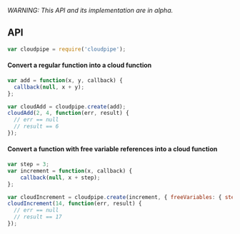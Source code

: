 *WARNING: This API and its implementation are in alpha.*

## API

```javascript
var cloudpipe = require('cloudpipe');
```

#### Convert a regular function into a cloud function

```javascript
var add = function(x, y, callback) {
  callback(null, x + y);
};

var cloudAdd = cloudpipe.create(add);
cloudAdd(2, 4, function(err, result) {
  // err == null
  // result == 6
});
```

#### Convert a function with free variable references into a cloud function

```javascript
var step = 3;
var increment = function(x, callback) {
    callback(null, x + step);
};

var cloudIncrement = cloudpipe.create(increment, { freeVariables: { step: step } });
cloudIncrement(14, function(err, result) {
  // err == null
  // result == 17
});
```
